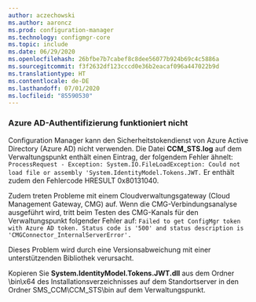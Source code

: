 ```yaml
---
author: aczechowski
ms.author: aaroncz
ms.prod: configuration-manager
ms.technology: configmgr-core
ms.topic: include
ms.date: 06/29/2020
ms.openlocfilehash: 26bfbe7b7cabef8c8dee56077b924b69c4c5886a
ms.sourcegitcommit: f3f2632df123cccd0e36b2eacaf096a447022b9d
ms.translationtype: HT
ms.contentlocale: de-DE
ms.lasthandoff: 07/01/2020
ms.locfileid: "85590530"
---
```

### <a name="azure-ad-authentication-doesnt-work"></a><a name="ki_auth"></a> Azure AD-Authentifizierung funktioniert nicht
<!--7569264-->
Configuration Manager kann den Sicherheitstokendienst von Azure Active Directory (Azure AD) nicht verwenden. Die Datei **CCM_STS.log** auf dem Verwaltungspunkt enthält einen Eintrag, der folgendem Fehler ähnelt: `ProcessRequest - Exception: System.IO.FileLoadException: Could not load file or assembly 'System.IdentityModel.Tokens.JWT.` Er enthält zudem den Fehlercode HRESULT 0x80131040.

Zudem treten Probleme mit einem Cloudverwaltungsgateway (Cloud Management Gateway, CMG) auf. Wenn die CMG-Verbindungsanalyse ausgeführt wird, tritt beim Testen des CMG-Kanals für den Verwaltungspunkt folgender Fehler auf: `Failed to get ConfigMgr token with Azure AD token. Status code is '500' and status description is 'CMGConnector_InternalServerError'.`

Dieses Problem wird durch eine Versionsabweichung mit einer unterstützenden Bibliothek verursacht.

Kopieren Sie **System.IdentityModel.Tokens.JWT.dll** aus dem Ordner \bin\x64 des Installationsverzeichnisses auf dem Standortserver in den Ordner SMS_CCM\CCM_STS\bin auf dem Verwaltungspunkt.

